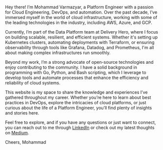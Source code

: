Hey there! I’m Mohammad Varmazyar, a Platform Engineer with a passion for Cloud Engineering, DevOps, and automation. Over the past decade, I’ve immersed myself in the world of cloud infrastructure, working with some of the leading technologies in the industry, including AWS, Azure, and GCP.

Currently, I’m part of the Data Platform team at Delivery Hero, where I focus on building scalable, resilient, and efficient systems. Whether it's setting up Kubernetes clusters, automating deployments with Terraform, or ensuring observability through tools like Grafana, Datadog, and Prometheus, I'm all about making complex infrastructures run smoothly.

Beyond my work, I’m a strong advocate of open-source technologies and enjoy contributing to the community. I have a solid background in programming with Go, Python, and Bash scripting, which I leverage to develop tools and automate processes that enhance the efficiency and reliability of cloud systems.

This website is my space to share the knowledge and experiences I’ve gathered throughout my career. Whether you’re here to learn about best practices in DevOps, explore the intricacies of cloud platforms, or just curious about the life of a Platform Engineer, you’ll find plenty of insights and stories here.

Feel free to explore, and if you have any questions or just want to connect, you can reach out to me through [LinkedIn](https://www.linkedin.com/in/varmazyar) or check out my latest thoughts on [Medium](https://medium.com/@mrvarmazyar).

Cheers,
Mohammad
